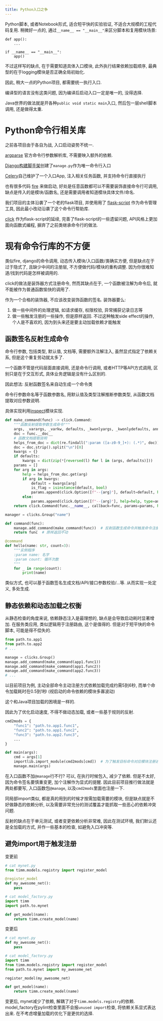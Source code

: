 ```yaml
---
title: Python入口之争
---
```


Python脚本, 或者Notebook形式, 适合短平快的实验验证, 不适合大规模的工程代码复用.
稍微好一点的, 通过`__name__ == "__main__"`来区分脚本和复用模块场景:

```
def app():
    ...

if __name__ == "__main__":
    app()
```

不过这样写的缺点, 在于需要知道具体入口模块, 此外执行结果依赖加载顺序, 最典型的在于logging模块是否正确全局初始化.

因此, 稍大一点的Python项目, 都需要统一执行入口.

编译型的语言没有这类问题, 因为编译后启动入口一定是唯一的, 没得选择.

Java世界的做法就是开各种`public void static main`入口, 然后包一层shell脚本调用, 还是做得太重.

# Python命令行相关库

之前各项目由于各自为战, 入口启动姿势不统一.

[argparse](https://docs.python.org/3/library/argparse.html) 官方命令行参数解析库, 不需要映入额外的依赖.

[Django构建脚手架](https://docs.djangoproject.com/en/4.0/ref/django-admin/)创建了`manage.py`作为唯一命令行入口

[Celery](https://docs.celeryq.dev/en/stable/getting-started/first-steps-with-celery.html#application)自己维护了一个入口App, 注入相关任务函数, 并支持命令行直接执行

也有很多代码 [fire](https://github.com/google/python-fire) 来做启动, 好处是任意函数都可以不需要装饰直接命令行可调用, 缺点是传入的是模块/函数名, 还是需要调用者知道模块具体文件/命名.

我们项目的主体沿袭了一个老的flask项目, 并使用用了 [flask-script](https://flask-script.readthedocs.io/)
作为命令管理工具, 因此最小改动沿袭了这个命令行帮助库.

[click](https://click.palletsprojects.com/) 作为flask-script的延续, 完善了flask-script的一些遗留问题, API风格上更加面向函数式编程, 摒弃了之前类继承命令行的做法.

# 现有命令行库的不方便

类似fire, django的命令调用, 动态传入模块/入口函数/类确实方便, 但是缺点在于过于隐式了, 且缺少中间的注册层, 不方便做代码/模块的重构调整.
因为你很难知道/找到代码是怎样被调用的.

click的做法是装饰器方式注册命令, 然而其缺点在于, 一个函数被注解为命令后, 就不能被作为普通函数愉快的调用了.

作为一个合格的装饰器, 不应该改变装饰函数的签名. 装饰器要么:
1. 做一些中间件的处理逻辑, 如请求缓存, 权限校验, 异常捕获记录日志等
2. 做一些触发注册的一些操作, 但是原样返回. 不过这种触发side effect的操作, 个人是不喜欢的, 因为到头来还是要主动加载依赖才能触发

## 函数签名反射生成命令

命令行参数, 包括类型, 默认值, 文档等, 需要额外注解注入, 虽然显式指定了依赖关系, 但是这个重复劳动就太多了.

一个函数不管是代码层面直接调用, 还是命令行调用, 或者HTTP等API方式调用, 区别只是在于交互形式, 具体业务逻辑是没有什么区别的.

因此想法: 反射函数签名来自动生成一个命令类

命令行参数命名等于函数参数名, 用默认值及类型注解推断参数类型, 从函数文档提取对应参数说明.

具体实现利用[inspect](https://docs.python.org/3/library/inspect.html)模块实现.

```python
def make_command(func) -> click.Command:
    """函数反射提取参数生成命令"""
    args, _varargs, _varkw, defaults, _kwonlyargs, _kwonlydefaults, annotations = inspect.getfullargspec(func)
    doc = func.__doc__
    # 函数文档提取说明
    helps_from_doc = dict(re.findall(":param ([a-z0-9_]+): (.*)", doc))
    doc = doc.strip().split("\n")[0]
    kwargs = {}
    if defaults:
        kwargs = dict(zip(*[reversed(l) for l in (args, defaults)]))
    params = []
    for arg in args:
        help = helps_from_doc.get(arg)
        if arg in kwargs:
            default = kwargs[arg]
            is_flag = isinstance(default, bool)
            params.append(click.Option([f"--{arg}"], default=default, help=help, is_flag=is_flag, show_default=True))
        else:
            params.append(click.Option([f"--{arg}"], help=help, type=annotations.get(arg, str)))
    return click.Command(func.__name__, callback=func, params=params, help=doc)

manager = clicks.Group("name")

def command(func):
    manage.add_command(make_command(func))  # 反射函数生成命令并触发命令注册
    return func  # 原样返回不动

@command
def hello(name: str, count=3):
    """实例程序
    :param name: 名字
    :param count: 循环次数
    """
    for _ in range(count):
        print(name)
```

类似方式, 也可以基于函数签名生成文档/API/接口参数校验/...等. 从而实现一处定义, 多处生成.

## 静态依赖和动态加载之权衡

从静态检查的角度来说, 依赖静态注入是最理想的, 缺点是会导致启动耗时显著增加.
在服务类应用, 类似逻辑用于注册路由, 这个是值得的.
但是对于短平快的命令脚本, 可能是得不偿失的.

```python
from path.to.app1
from path.to.app2
# ...

manage = clicks.Group()
manage.add_command(make_command(app1.func1))
manage.add_command(make_command(app1.func2))
manage.add_command(make_command(app2.func3))
# ...
```

以目前项目为例, 主动全部命令主动注册方式依赖加载完成约需5到6秒, 而单个命令加载耗时在0.5到1秒 (视启动的命令依赖的模块多寡波动)

这个和Java项目加载的困境是一样的.

因此为了优化启动速度, 不得不做动态加载, 或者一些基于规则的反射.

```python
cmd2mods = {
    "func1": "path.to.app1.func1",
    "func2": "path.to.app1.func2",
    "func3": "path.to.app2.func3",
    ...
}

def main(args):
    cmd = args[1]
    importlib.import_module(cmd2mods[cmd])  # 为了触发目标命令对应模块注册进来
    manage.main(args)
```

在入口函数不加`@manage`行不行? 可以, 在执行时候包入, 减少了依赖.
但是不太好, 因为命令签名要慎重变更, 加个注解作为显式的提醒.
因此目前项目推行做法就是两处都要写, 入口函数包`@manage`, 以及`cmd2mods`里面也注册一下.

同局部import类似, 都是真的用到的时候才按需加载需要的模块, 但是缺点就是不好做静态的依赖分析, 以及需要非常充分的测试覆盖才能抓取一些恶心的依赖冲突问题.

反射的缺点在于单元测试, 或者变更依赖分析非常难, 因此在测试环境, 我们默认还是全加载的方式, 并作一些基本的检查, 如避免入口冲突等.

## 避免import用于触发注册

变更前

```python
# cat mynet.py
from timm.models.registry import register_model

@register_model
def my_awesome_net():
    pass

# cat model_factory.py
import timm
import path.to.mynet

def get_model(name):
    return timm.create_model(name)
```

变更后

```python
# cat mynet.py
def my_awesome_net():
    pass

# cat model_factory.py
import timm
from timm.models.registry import register_model
from path.to.mynet import my_awesome_net

register_model(my_awesome_net)

def get_model(name):
    return timm.create_model(name)
```

变更后, mynet减少了依赖, 解耦了对于`timm.models.registry`的依赖.
model_factory在pylint检查里面不会报`unused import`检查, 将依赖关系显式表达出来.
在不考虑增量加载的优化下是更优的选择.